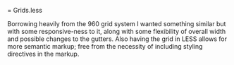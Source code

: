 = Grids.less

Borrowing heavily from the 960 grid system I wanted something similar but with some responsive-ness to it, along with some flexibility of overall width and possible changes to the gutters. Also having the grid in LESS allows for more semantic markup; free from the necessity of including styling directives in the markup.
